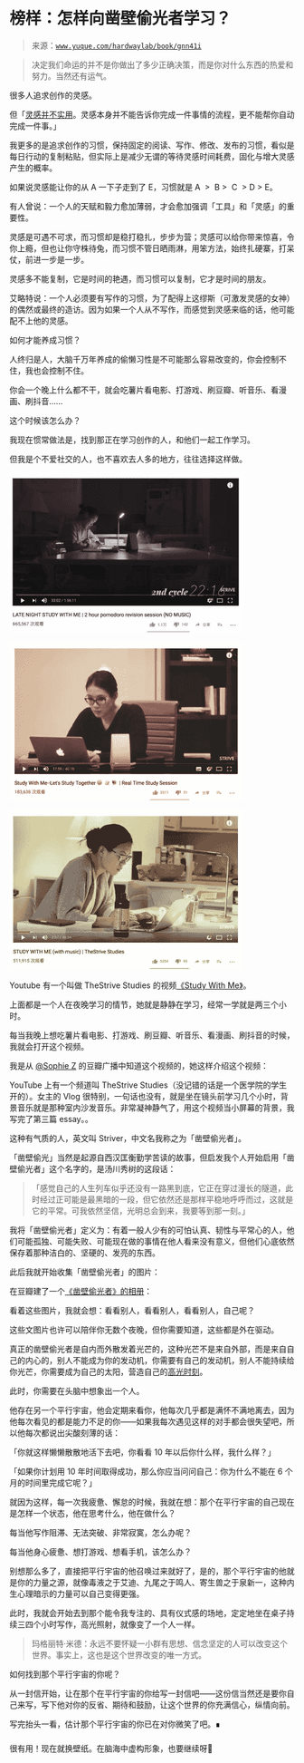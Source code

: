 # 榜样：怎样向凿壁偷光者学习？

> 来源：[`www.yuque.com/hardwaylab/book/gnn41i`](https://www.yuque.com/hardwaylab/book/gnn41i)

> 决定我们命运的并不是你做出了多少正确决策，而是你对什么东西的热爱和努力。当然还有运气。 

很多人追求创作的灵感。 

但「[灵感并不实用](http://haohailong.net/2019/03/muse-and-the-so-called-real-stuff/)。灵感本身并不能告诉你完成一件事情的流程，更不能帮你自动完成一件事。」 

我更多的是追求创作的习惯，保持固定的阅读、写作、修改、发布的习惯，看似是每日行动的复制粘贴，但实际上是减少无谓的等待灵感时间耗费，固化与增大灵感产生的概率。 

如果说灵感能让你的从 A 一下子走到了 E，习惯就是 A  >  B >  C  > D > E。 

有人曾说：一个人的天赋和毅力愈加薄弱，才会愈加强调「工具」和「灵感」的重要性。 

灵感是可遇不可求，而习惯却是稳打稳扎，步步为营；灵感可以给你带来惊喜，令你上瘾，但也让你守株待兔，而习惯不管日晒雨淋，用笨方法，始终扎硬寨，打呆仗，前进一步是一步。 

灵感多不能复制，它是时间的艳遇，而习惯可以复制，它才是时间的朋友。 

艾略特说：一个人必须要有写作的习惯，为了配得上这缪斯（可激发灵感的女神）的偶然或最终的造访。因为如果一个人从不写作，而感觉到灵感来临的话，他可能配不上他的灵感。 

如何才能养成习惯？ 

人终归是人，大脑千万年养成的偷懒习性是不可能那么容易改变的，你会控制不住，我也会控制不住。 

你会一个晚上什么都不干，就会吃薯片看电影、打游戏、刷豆瓣、听音乐、看漫画、刷抖音…… 

这个时候该怎么办？ 

我现在惯常做法是，找到那正在学习创作的人，和他们一起工作学习。 

但我是个不爱社交的人，也不喜欢去人多的地方，往往选择这样做。

![](img/81f07e807f14014a58a0cbdbe3a14898.png)  

![](img/35b49dd42c719d68452d8331ee9bfcfa.png)  

![](img/e509ca30c6f619f9317fd60701254434.png)  

Youtube 有一个叫做 TheStrive Studies 的视频[《Study With Me》](https://www.youtube.com/channel/UCSQkQjPhnZw12Hj-SfsbX8w)。 

上面都是一个人在夜晚学习的情节，她就是静静在学习，经常一学就是两三个小时。  





每当我晚上想吃薯片看电影、打游戏、刷豆瓣、听音乐、看漫画、刷抖音的时候，我就会打开这个视频。 

我是从 [@Sophie Z](https://www.douban.com/people/sophie-z/status/) 的豆瓣广播中知道这个视频的，她这样介绍这个视频： 

YouTube 上有一个频道叫 TheStrive Studies（没记错的话是一个医学院的学生开的）。女主的 Vlog 很特别，一句话也没有，就是坐在镜头前学习几个小时，背景音乐就是那种室内沙发音乐。非常凝神静气了，用这个视频当小屏幕的背景，我写完了第三篇 essay。。  





这种有气质的人，英文叫 Striver，中文名我称之为「凿壁偷光者」。 

「凿壁偷光」当然是起源自西汉匡衡勤学苦读的故事，但启发我个人开始启用「凿壁偷光者」这个名字的，是汤川秀树的这段话： 

> 「感觉自己的人生列车似乎还没有一路黑到底，它正在穿过漫长的隧道，此时经过正可能是最黑暗的一段，但它依然还是那样平稳地呼呼而过，这就是它的平常。可我依然坚信，光明总会到来，我要等到那一刻。」 

我将「凿壁偷光者」定义为：有着一般人少有的可怕认真、韧性与平常心的人，他们可能孤独、可能失败、可能现在做的事情在他人看来没有意义，但他们心底依然保存着那种洁白的、坚硬的、发亮的东西。 

此后我就开始收集「凿壁偷光者」的图片：  











在豆瓣建了一个[《凿壁偷光者》的相册](https://www.douban.com/photos/album/1686159083/)：  



看着这些图片，我就会想：看看别人，看看别人，看看别人，自己呢？ 

这些文图片也许可以陪伴你无数个夜晚，但你需要知道，这些都是外在驱动。 

真正的凿壁偷光者是自内而外散发着光芒的，这种光芒不是来自外部，而是来自自己的内心的，别人不能成为你的发动机，你需要有自己的发动机，别人不能持续给你光芒，你需要成为自己的太阳，营造自己的[高光时刻](https://mp.weixin.qq.com/s?__biz=MzA4MTQ0NDQxNg==&mid=2650640034&idx=1&sn=3b3151b5046e85e54c819641df6b0894&chksm=879dc58db0ea4c9b858b05b09e0640c822d4288fe14c68b57a7e9132d9f681a0da3190e83be7&token=348230470&lang=zh_CN#rd)。 

此时，你需要在头脑中想象出一个人。 

他存在另一个平行宇宙，他会定期来看你，他每次几乎都是满怀不满地离去，因为他每次看见的都是能力不足的你——如果我每次遇见这样的对手都会很失望吧，所以他每次都说出尖酸刻薄的话： 

「你就这样懒懒散散地活下去吧，你看看 10 年以后你什么样，我什么样？」 

「如果你计划用 10 年时间取得成功，那么你应当问问自己：你为什么不能在 6 个月的时间里完成它呢？」 

就因为这样，每一次我疲惫、懈怠的时候，我就在想：那个在平行宇宙的自己现在是怎样一个状态，他在思考什么，他在做什么？ 

每当他写作阻滞、无法突破、非常寂寞，怎么办呢？ 

每当他身心疲惫、想打游戏、想看手机，该怎么办？ 

别想那么多了，直接把平行宇宙的他召唤过来就好了，是的，那个平行宇宙的他就是你的力量之源，就像毒液之于艾迪、九尾之于鸣人、寄生兽之于泉新一，这种内生心理暗示的力量可以自己变得更强。 

此时，我就会开始去到那个能令我专注的、具有仪式感的场地，定定地坐在桌子持续三四个小时写作，高光照射，就像变了一个人一样。 

> 玛格丽特·米德：永远不要怀疑一小群有思想、信念坚定的人可以改变这个世界。事实上，这也是这个世界改变的唯一方式。 

如何找到那个平行宇宙的你呢？ 

从一封信开始，让在那个在平行宇宙的你给写一封信吧——这份信当然还是要你自己来写，写下他对你的反省、期待和鼓励，让这个世界的你充满信心，纵情向前。  



写完抬头一看，估计那个平行宇宙的你已在对你微笑了吧。∎ 

### [](https://mp.weixin.qq.com/s?__biz=MzU2NzA3NDE3Mw==&mid=2247489136&idx=1&sn=38f76636ac8acce9acdaa4978fbc628f&chksm=fca39a62cbd41374aa9e129a9d1693c848496e45406fcf5d112c3e8585a71e6ddd2163b37532&scene=21#wechat_redirect)

 

很有用！现在就换壁纸。在脑海中虚构形象，也要继续呀🍺